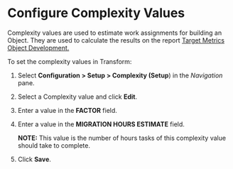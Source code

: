 # Configure Complexity Values

Complexity values are used to estimate work assignments for building an
Object. They are used to calculate the results on the report [Target
Metrics Object
Development.](../Use_Cases/Target_Metrics_Object_Development.htm)

To set the complexity values in Transform:

1.  Select **Configuration \> Setup \> Complexity (Setup**) in the
    *Navigation* pane.

2.  Select a Complexity value and click **Edit**.

3.  Enter a value in the **FACTOR** field.

4.  Enter a value in the **MIGRATION HOURS ESTIMATE** field.
    
    **NOTE:** This value is the number of hours tasks of this complexity
    value should take to complete.

5.  Click **Save**.
